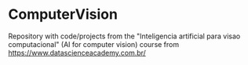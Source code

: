 # ComputerVision
Repository with code/projects from the "Inteligencia artificial para visao computacional" (AI for computer vision) course from https://www.datascienceacademy.com.br/
